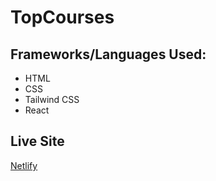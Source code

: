 # TopCourses

## Frameworks/Languages Used:
- HTML
- CSS
- Tailwind CSS
- React

## Live Site
[Netlify](https://topcourses-preview.netlify.app/)
